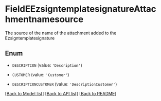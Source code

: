 # FieldEEzsigntemplatesignatureAttachmentnamesource

The source of the name of the attachment added to the Ezsigntemplatesignature

## Enum

* `DESCRIPTION` (value: `'Description'`)

* `CUSTOMER` (value: `'Customer'`)

* `DESCRIPTIONCUSTOMER` (value: `'DescriptionCustomer'`)

[[Back to Model list]](../README.md#documentation-for-models) [[Back to API list]](../README.md#documentation-for-api-endpoints) [[Back to README]](../README.md)


